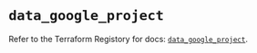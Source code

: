 # `data_google_project`

Refer to the Terraform Registory for docs: [`data_google_project`](https://registry.terraform.io/providers/hashicorp/google/5.6.0/docs/data-sources/project).
